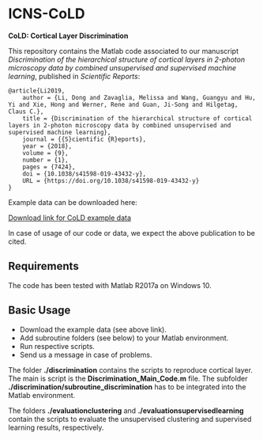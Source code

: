 # ICNS-CoLD
**CoLD: Cortical Layer Discrimination**

This repository contains the Matlab code associated to our manuscript *Discrimination of the hierarchical structure of cortical layers in 2-photon microscopy data by combined unsupervised and supervised machine learning*, published in *Scientific Reports*:

```
@article{Li2019,
	author = {Li, Dong and Zavaglia, Melissa and Wang, Guangyu and Hu, Yi and Xie, Hong and Werner, Rene and Guan, Ji-Song and Hilgetag, Claus C.},
	title = {Discrimination of the hierarchical structure of cortical layers in 2-photon microscopy data by combined unsupervised and supervised machine learning},
	journal = {{S}cientific {R}eports},
	year = {2018},
	volume = {9},
	number = {1},
	pages = {7424},
	doi = {10.1038/s41598-019-43432-y},
  	URL = {https://doi.org/10.1038/s41598-019-43432-y}
}
```

Example data can be downloaded here: 

[Download link for CoLD example data](https://icns-nas1.uke.uni-hamburg.de/owncloud/index.php/s/VPHhQk6WSmgoe2b)

In case of usage of our code or data, we expect the above publication to be cited.

## Requirements
The code has been tested with Matlab R2017a on Windows 10. 
<!---  XXX on Ubuntu 16.04 LTS The following Matlab XXX packages are required (lower versions may also be sufficient):
- numpy>=1.14.5
- keras>=2.2.0
- tensorflow-gpu>=1.9.0
- SimpleITK>=1.1.0
- h5py>=2.8.0 --->

## Basic Usage

- Download the example data (see above link). 
- Add subroutine folders (see below) to your Matlab environment.
- Run respective scripts.
- Send us a message in case of problems.

The folder **./discrimination** contains the scripts to reproduce cortical layer. The main is script is the **Discrimination_Main_Code.m** file. The subfolder **./discrimination/subroutine_discrimination** has to be integrated into the Matlab environment. 

The folders **./evaluationclustering** and **./evaluationsupervisedlearning** contain the scripts to evaluate the unsupervised clustering and supervised learning results, respectively.

